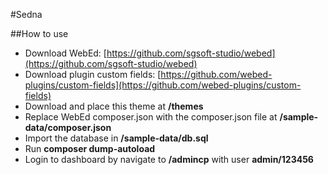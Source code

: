 #Sedna

##How to use
- Download WebEd: [https://github.com/sgsoft-studio/webed](https://github.com/sgsoft-studio/webed)
- Download plugin custom fields: [https://github.com/webed-plugins/custom-fields](https://github.com/webed-plugins/custom-fields)
- Download and place this theme at **/themes**
- Replace WebEd composer.json with the composer.json file at **/sample-data/composer.json**
- Import the database in **/sample-data/db.sql**
- Run **composer dump-autoload**
- Login to dashboard by navigate to **/admincp** with user **admin/123456**
